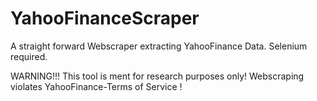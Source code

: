 # YahooFinanceScraper
A straight forward Webscraper extracting YahooFinance Data.
Selenium required.

WARNING!!!
This tool is ment for research purposes only! Webscraping violates YahooFinance-Terms of Service !
